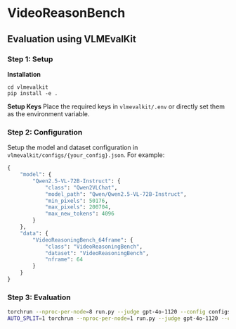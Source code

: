 # VideoReasonBench

## Evaluation using VLMEvalKit

### Step 1: Setup

**Installation**
```
cd vlmevalkit
pip install -e .
```

**Setup Keys**
Place the required keys in `vlmevalkit/.env` or directly set them as the environment variable.


### Step 2: Configuration
Setup the model and dataset configuration in `vlmevalkit/configs/{your_config}.json`. For example:
```python
{
    "model": {
        "Qwen2.5-VL-72B-Instruct": {
            "class": "Qwen2VLChat",
            "model_path": "Qwen/Qwen2.5-VL-72B-Instruct",
            "min_pixels": 50176,
            "max_pixels": 200704,
            "max_new_tokens": 4096
        }
    },
    "data": {
        "VideoReasoningBench_64frame": {
            "class": "VideoReasoningBench",
            "dataset": "VideoReasoningBench",
            "nframe": 64
        }
    }
}
```

### Step 3: Evaluation
```bash
torchrun --nproc-per-node=8 run.py --judge gpt-4o-1120 --config configs/video_reasoning_bench_qwen2.5-vl-7b.json --reuse        # 7B-scale model
AUTO_SPLIT=1 torchrun --nproc-per-node=1 run.py --judge gpt-4o-1120 --config configs/video_reasoning_bench_qwen2.5-vl-72b.json  # 72B-scale model
```